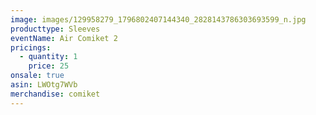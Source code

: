 ```yaml
---
image: images/129958279_1796802407144340_2828143786303693599_n.jpg
producttype: Sleeves
eventName: Air Comiket 2
pricings:
  - quantity: 1
    price: 25
onsale: true
asin: LWOtg7WVb
merchandise: comiket
---
```

